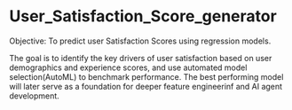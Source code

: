 # User_Satisfaction_Score_generator

Objective: To predict user Satisfaction Scores using regression models.

The goal is to identify the key drivers of user satisfaction based on user demographics and experience scores, and use automated model selection(AutoML) to benchmark performance. The best performing model will later serve as a foundation for deeper feature engineerinf and AI agent development.
